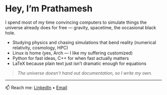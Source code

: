 # Hey, I’m Prathamesh  

I spend most of my time convincing computers to simulate things the universe already does for free — gravity, spacetime, the occasional black hole.  

- Studying physics and chasing simulations that bend reality (numerical relativity, cosmology, HPC)  
- Linux is home (yes, Arch — I like my suffering customized)  
- Python for fast ideas, C++ for when fast actually matters  
- LaTeX because plain text just isn’t dramatic enough for equations  

> *The universe doesn’t hand out documentation, so I write my own.*  

---

📫 Reach me: [LinkedIn](https://www.linkedin.com/in/prathamesh-changde-81bb30217/) • [Email](mailto:changdeprathamesh@gmail.com)  
